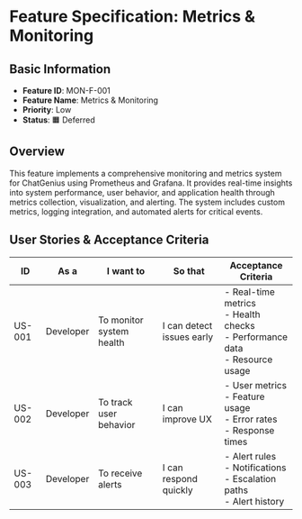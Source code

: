 # Feature Specification: Metrics & Monitoring

## Basic Information

- **Feature ID**: MON-F-001
- **Feature Name**: Metrics & Monitoring
- **Priority**: Low
- **Status**: 🟧 Deferred

## Overview

This feature implements a comprehensive monitoring and metrics system for ChatGenius using Prometheus and Grafana. It provides real-time insights into system performance, user behavior, and application health through metrics collection, visualization, and alerting. The system includes custom metrics, logging integration, and automated alerts for critical events.

## User Stories & Acceptance Criteria

| ID | As a | I want to | So that | Acceptance Criteria |
|----|------|-----------|---------|-------------------|
| US-001 | Developer | To monitor system health | I can detect issues early | - Real-time metrics<br>- Health checks<br>- Performance data<br>- Resource usage |
| US-002 | Developer | To track user behavior | I can improve UX | - User metrics<br>- Feature usage<br>- Error rates<br>- Response times |
| US-003 | Developer | To receive alerts | I can respond quickly | - Alert rules<br>- Notifications<br>- Escalation paths<br>- Alert history |